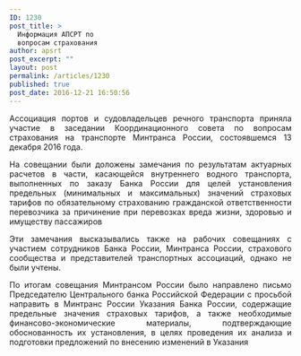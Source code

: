 ```yaml
---
ID: 1230
post_title: >
  Информация АПСРТ по
  вопросам страхования
author: apsrt
post_excerpt: ""
layout: post
permalink: /articles/1230
published: true
post_date: 2016-12-21 16:50:56
---
```

<p style="text-align: justify;">
  Ассоциация портов и судовладельцев речного транспорта приняла участие в заседании Координационного совета по вопросам страхования на транспорте Минтранса России, состоявшемся 13 декабря 2016 года.
</p>

<p style="text-align: justify;">
  На совещании были доложены замечания по результатам актуарных расчетов в части, касающейся внутреннего водного транспорта, выполненных по заказу Банка России для целей установления предельных (минимальных и максимальных) значений страховых тарифов по обязательному страхованию гражданской ответственности перевозчика за причинение при перевозках вреда жизни, здоровью и имуществу пассажиров
</p>

<p style="text-align: justify;">
  Эти замечания высказывались также на рабочих совещаниях с участием сотрудников Банка России, Минтранса России, страхового сообщества и представителей транспортных ассоциаций, однако не были учтены.
</p>

<p style="text-align: justify;">
  По итогам совещания Минтрансом России было направлено письмо Председателю Центрального банка Российской Федерации с просьбой направить в Минтранс России Указания Банка России, содержащие предельные значения страховых тарифов, а также необходимые финансово-экономические материалы, подтверждающие обоснованность их установления, в целях проведения их анализа и подготовки предложений по внесению изменений в Указания
</p>  